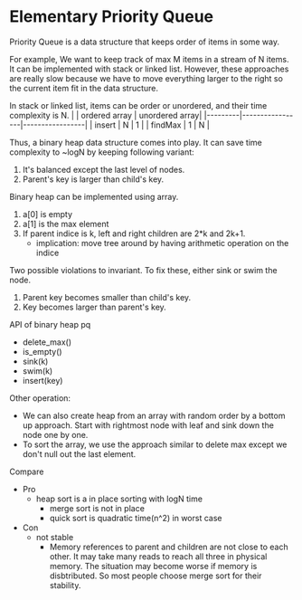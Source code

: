 # Elementary Priority Queue

Priority Queue is a data structure that keeps order of items in some way.

For example, We want to keep track of max M items in a stream of N items. It can be implemented with stack or linked list. However, these approaches are really slow because we have to move everything larger to the right so the current item fit in the data structure.

In stack or linked list, items can be order or unordered, and their time complexity is N.
|         | ordered array   | unordered  array|
|---------|-----------------|-----------------|
| insert  | N               | 1               |
| findMax | 1               | N               |

Thus, a binary heap data structure comes into play. It can save time complexity to ~logN by keeping following variant:
1. It's balanced except the last level of nodes.
2. Parent's key is larger than child's key.

Binary heap can be implemented using array.
1. a[0] is empty
2. a[1] is the max element
3. If parent indice is k, left and right children are 2*k and 2k+1.
    - implication: move tree around by having arithmetic operation on the indice

Two possible violations to invariant. To fix these, either sink or swim the node.
1. Parent key becomes smaller than child's key.
2. Key becomes larger than parent's key.

API of binary heap pq
- delete_max()
- is_empty()
- sink(k)
- swim(k)
- insert(key)

Other operation:
- We can also create heap from an array with random order by a bottom up approach. Start with rightmost node with leaf and sink down the node one by one.
- To sort the array, we use the approach similar to delete max except we don't null out the last element.

Compare
- Pro
    - heap sort is a in place sorting with logN time
        - merge sort is not in place
        - quick sort is quadratic time(n^2) in worst case
- Con
    - not stable
        - Memory references to parent and children are not close to each other. It may take many reads to reach all three in physical memory. The situation may become worse if memory is disbtributed. So most people choose merge sort for their stability.
